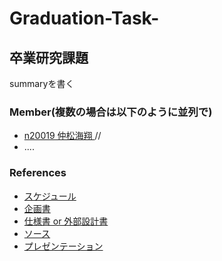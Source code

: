 # Graduation-Task-



## 卒業研究課題

summaryを書く

### Member(複数の場合は以下のように並列で) 

- [n20019 仲松海翔 ](githublink) //
- ....

### References

- [スケジュール](リンク)
- [企画書](リンク)
- [仕様書 or 外部設計書](リンク)
- [ソース](リンク)
- [プレゼンテーション](リンク)
